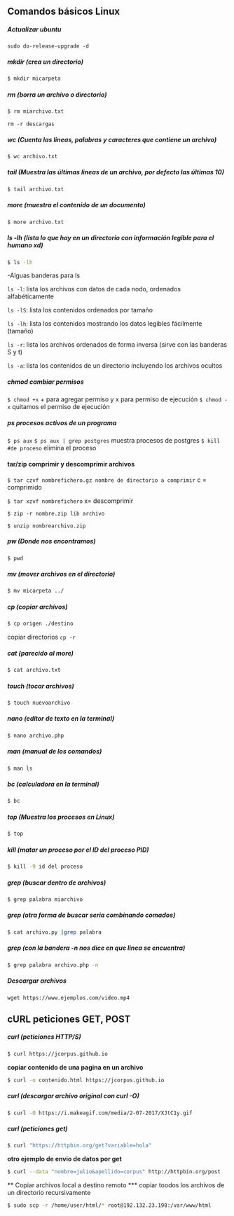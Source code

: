 Comandos básicos Linux
-----------------------
##### Actualizar ubuntu
`sudo do-release-upgrade -d`

##### mkdir (crea un directorio)
```bash
$ mkdir micarpeta
```
##### rm (borra un archivo o directorio)
```bash
$ rm miarchivo.txt
```
`rm -r descargas`

##### wc (Cuenta las lineas, palabras y caracteres que contiene un archivo)
```bash
$ wc archivo.txt
```

##### tail (Muestra las últimas lineas de un archivo, por defecto las últimas 10)
```bash
$ tail archivo.txt
```

##### more (muestra el contenido de un documento)
```bash
$ more archivo.txt
```

##### ls -lh (lista lo que hay en un directorio con información legible para el humano xd)

```bash
$ ls -lh
```
-Alguas banderas para ls

`ls -l`: lista los archivos con datos de cada nodo, ordenados alfabéticamente

`ls -lS`: lista los contenidos ordenados por tamaño

`ls -lh`: lista los contenidos mostrando los datos legibles fácilmente (tamaño)

`ls -r`: lista los archivos ordenados de forma inversa (sirve con las banderas S y t)

`ls -a`: lista los contenidos de un directorio incluyendo los archivos ocultos

##### chmod cambiar permisos
`$ chmod +x` + para agregar permiso y x para permiso de ejecución
`$ chmod -x` quitamos el permiso de ejecución

##### ps procesos activos de un programa
`$ ps aux`
`$ ps aux | grep postgres` muestra procesos de postgres
`$ kill #de proceso` elimina el proceso

#### tar/zip comprimir y descomprimir archivos
`$ tar czvf nombrefichero.gz nombre de directorio a comprimir` c = comprimido

`$ tar xzvf nombrefichero` x= descomprimir

`$ zip -r nombre.zip lib archivo`

`$ unzip nombrearchivo.zip` 

##### pw (Donde nos encontramos)
```bash
$ pwd
```

##### mv (mover archivos en el directorio)
```bash
$ mv micarpeta ../
```

##### cp (copiar archivos)
```bash
$ cp origen ./destino
```
copiar directorios `cp -r`

##### cat (parecido al more)
```bash
$ cat archivo.txt
```

##### touch (tocar archivos)
```bash
$ touch nuevoarchivo
```

##### nano (editor de texto en la terminal)
```bash
$ nano archivo.php
```

##### man (manual de los comandos)
```bash
$ man ls
```

##### bc (calculadora en la terminal)
```bash
$ bc
```
##### top (Muestra los procesos en Linux)
```bash
$ top
```
##### kill (matar un proceso por el ID del proceso PID)
```bash
$ kill -9 id del proceso
```
##### grep (buscar dentro de archivos)
```bash
$ grep palabra miarchivo
```
##### grep (otra forma de buscar seria combinando comados)
```bash
$ cat archivo.py |grep palabra 
```
##### grep (con la bandera -n nos dice en que linea se encuentra)
```bash
$ grep palabra archivo.php -n
```
##### Descargar archivos
`wget https://www.ejemplos.com/video.mp4` 


cURL peticiones GET, POST
-------------------------
##### curl (peticiones HTTP/S)
```bash
$ curl https://jcorpus.github.io
```
**copiar contenido de una pagina en un archivo**
```bash
$ curl -o contenido.html https://jcorpus.github.io
```
##### curl (descargar archivo original con curl -O)
```bash
$ curl -O https://i.makeagif.com/media/2-07-2017/XJtC1y.gif
```
##### curl (peticiones get)
```bash
$ curl "https://httpbin.org/get?variable=hola"
```
**otro ejemplo de envio de datos por get**
```bash
$ curl --data "nombre=julio&apellido=corpus" http://httpbin.org/post
```
** Copiar archivos local a destino remoto
*** copiar toodos los archivos de un directorio recursivamente
```bash
$ sudo scp -r /home/user/html/* root@192.132.23.198:/var/www/html
```

